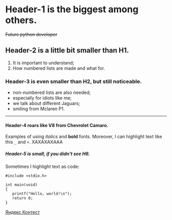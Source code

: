 # Header-1 is the biggest among others.

~~Future python developer~~

## Header-2 is a little bit smaller than H1.

1. It is important to understand;
2. How numbered lists are made and what for.

### Header-3 is even smaller than H2, but still noticeable.

- non-numbered lists are also needed;
- especially for idiots like me;
- we talk about different Jaguars;
- smiling from Mclaren P1.

---

#### Header-4 roars like V8 from Chevrolet Camaro.

Examples of using _italics_ and **bold** fonts.
Moreover, I can highlight text like this `_` and `+`. XAXAXAXAAA

##### Header-5 is small, if you didn't see H6.

Sometimes I highlight text as code:
```
#include <stdio.h>

int main(void)
{
   printf("Hello, world!\n");
   return 0;
}
```
[Яндекс Контест](https://contest.yandex.ru "Бедность, Goodbye")
